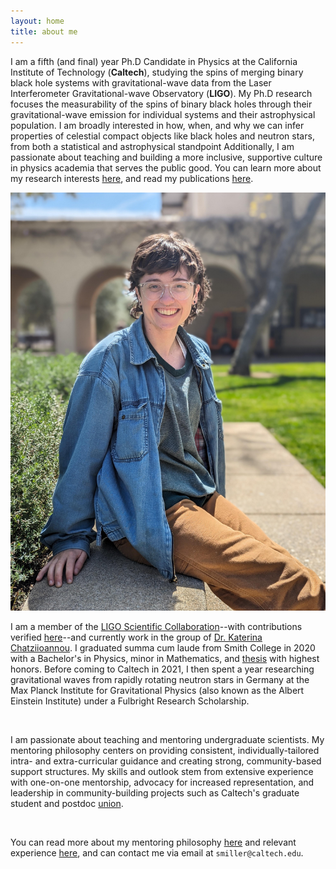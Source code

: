 ```yaml
---
layout: home
title: about me
---
```


I am a fifth (and final) year Ph.D Candidate in Physics at the California Institute of Technology (**Caltech**), studying the spins of merging binary black hole systems with gravitational-wave data from the Laser Interferometer Gravitational-wave Observatory (**LIGO**).
My Ph.D research focuses the measurability of the spins of binary black holes through their gravitational-wave emission for individual systems and their astrophysical population. 
I am broadly interested in how, when, and why we can infer properties of celestial compact objects like black holes and neutron stars, from both a statistical and astrophysical standpoint
Additionally, I am passionate about teaching and building a more inclusive, supportive culture in physics academia that serves the public good. 
You can learn more about my research interests [here](/research/), and read my publications [here](/publications/).

![Headshot](SMiller_Photo.JPG)

I am a member of the [LIGO Scientific Collaboration](https://www.ligo.caltech.edu/)--with contributions verified [here](https://laac.docs.ligo.org/recognition/2025/09/11/simona-miller)--and currently work in the group of [Dr. Katerina Chatziioannou](https://kchatziioannou.github.io/index.html). I graduated summa cum laude from Smith College in 2020 with a Bachelor's in Physics, minor in Mathematics, and [thesis](https://scholarworks.smith.edu/theses/2305/) with highest honors. Before coming to Caltech in 2021, I then spent a year researching gravitational waves from rapidly rotating neutron stars in Germany at the Max Planck Institute for Gravitational Physics (also known as the Albert Einstein Institute) under a Fulbright Research Scholarship. 

&nbsp;

I am passionate about teaching and mentoring undergraduate scientists.
My mentoring philosophy centers on providing consistent, individually-tailored intra- and extra-curricular guidance and creating strong, community-based support structures. My skills and outlook stem from extensive experience with one-on-one mentorship, advocacy for increased representation, and leadership in community-building projects such as Caltech's graduate student and postdoc [union](caltechgpu.org/).

&nbsp;

You can read more about my mentoring philosophy [here](/mentoring/2025/04/10/example.html) and relevant experience [here](/teaching-mentoring-outreach/), and can contact me via email at `smiller@caltech.edu`.